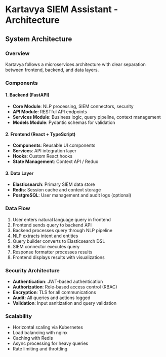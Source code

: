 # Kartavya SIEM Assistant - Architecture

## System Architecture

### Overview
Kartavya follows a microservices architecture with clear separation between frontend, backend, and data layers.

### Components

#### 1. Backend (FastAPI)
- **Core Module**: NLP processing, SIEM connectors, security
- **API Module**: RESTful API endpoints
- **Services Module**: Business logic, query pipeline, context management
- **Models Module**: Pydantic schemas for validation

#### 2. Frontend (React + TypeScript)
- **Components**: Reusable UI components
- **Services**: API integration layer
- **Hooks**: Custom React hooks
- **State Management**: Context API / Redux

#### 3. Data Layer
- **Elasticsearch**: Primary SIEM data store
- **Redis**: Session cache and context storage
- **PostgreSQL**: User management and audit logs (optional)

### Data Flow

1. User enters natural language query in frontend
2. Frontend sends query to backend API
3. Backend processes query through NLP pipeline
4. NLP extracts intent and entities
5. Query builder converts to Elasticsearch DSL
6. SIEM connector executes query
7. Response formatter processes results
8. Frontend displays results with visualizations

### Security Architecture

- **Authentication**: JWT-based authentication
- **Authorization**: Role-based access control (RBAC)
- **Encryption**: TLS for all communications
- **Audit**: All queries and actions logged
- **Validation**: Input sanitization and query validation

### Scalability

- Horizontal scaling via Kubernetes
- Load balancing with nginx
- Caching with Redis
- Async processing for heavy queries
- Rate limiting and throttling
